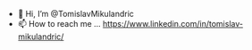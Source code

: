 - 👋 Hi, I’m @TomislavMikulandric
- 📫 How to reach me ... https://www.linkedin.com/in/tomislav-mikulandric/

<!---
TomislavMikulandric/TomislavMikulandric is a ✨ special ✨ repository because its `README.md` (this file) appears on your GitHub profile.
You can click the Preview link to take a look at your changes.
--->
